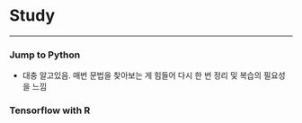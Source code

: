 # Study
***



### Jump to Python 
- 대충 알고있음. 매번 문법을 찾아보는 게 힘들어 다시 한 번 정리 및 복습의 필요성을 느낌


### Tensorflow with R

